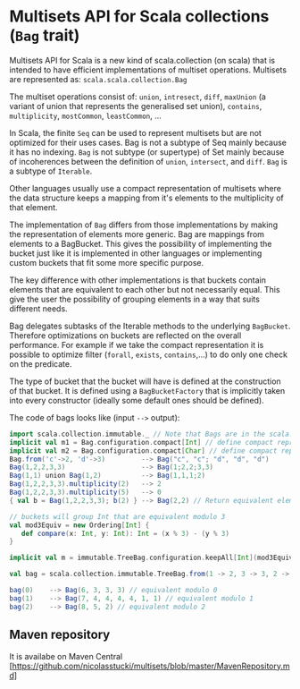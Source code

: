 Multisets API for Scala collections (`Bag` trait)
=========

Multisets API for Scala is a new kind of scala.collection (on scala) that is intended to have efficient implementations of multiset operations. Multisets are represented as: `scala.scala.collection.Bag`

The multiset operations consist of: `union`, `intresect`, `diff`, `maxUnion` (a variant of union that represents the generalised set union), `contains`, `multiplicity`, `mostCommon`, `leastCommon`, ...

In Scala, the finite `Seq` can be used to represent multisets but are not optimized for their uses cases. Bag is not a subtype of Seq mainly because it has no indexing. `Bag` is not subtype (or supertype) of Set mainly because of incoherences between the definition of `union`, `intersect`, and `diff`. `Bag` is a subtype of `Iterable`.

Other languages usually use a compact representation of multisets where the data structure keeps a mapping from it's elements to the multiplicity of that element.

The implementation of `Bag` differs from those implementations by making the representation of elements more generic. Bag are mappings from elements to a BagBucket. This gives the possibility of implementing the bucket just like it is implemented in other languages or implementing custom buckets that fit some more specific purpose.

The key difference with other implementations is that buckets contain elements that are equivalent to each other but not necessarily equal. This give the user the possibility of grouping elements in a way that suits different needs.

Bag delegates subtasks of the Iterable methods to the underlying `BagBucket`. Therefore optimizations on buckets are reflected on the overall performance. For example if we take the compact representation it is possible to optimize filter (`forall`, `exists`, `contains`,...) to do only one check on the predicate.

The type of bucket that the bucket will have is defined at the construction of that bucket. It is defined using a `BagBucketFactory` that is implicitly taken into every constructor (ideally some default ones should be defined).

The code of bags looks like (input `-->` output):

```scala
import scala.collection.immutable._ // Note that Bags are in the scala.collections packages but do not have aliases in Predef
implicit val m1 = Bag.configuration.compact[Int] // define compact representation for Int
implicit val m2 = Bag.configuration.compact[Char] // define compact representation for Char
Bag.from('c'->2, 'd'->3)         --> Bag("c", "c"; "d", "d", "d")
Bag(1,2,2,3,3)                   --> Bag(1;2,2;3,3)
Bag(1,1) union Bag(1,2)          --> Bag(1,1,1;2)
Bag(1,2,2,3,3).multiplicity(2)   --> 2
Bag(1,2,2,3,3).multiplicity(5)   --> 0
{ val b = Bag(1,2,2,3,3); b(2) } --> Bag(2,2) // Return equivalent elements
```

```scala
// buckets will group Int that are equivalent modulo 3
val mod3Equiv = new Ordering[Int] {
   def compare(x: Int, y: Int): Int = (x % 3) - (y % 3)
}

implicit val m = immutable.TreeBag.configuration.keepAll[Int](mod3Equiv)

val bag = scala.collection.immutable.TreeBag.from(1 -> 2, 3 -> 3, 2 -> 1, 4 -> 4, 5 -> 1, 6 -> 1, 7 -> 1, 8 -> 1)

bag(0)    --> Bag(6, 3, 3, 3) // equivalent modulo 0
bag(1)    --> Bag(7, 4, 4, 4, 4, 1, 1) // equivalent modulo 1
bag(2)    --> Bag(8, 5, 2) // equivalent modulo 2
```

Maven repository
----------------
It is availabe on Maven Central [https://github.com/nicolasstucki/multisets/blob/master/MavenRepository.md]

